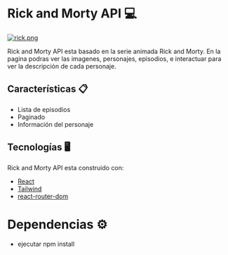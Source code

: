 # Rick and Morty API 💻 

[![rick.png](https://i.postimg.cc/nrhY63SB/rick.png)](https://postimg.cc/G86yDxCm)

Rick and Morty API esta basado en la serie animada Rick and Morty. 
En la pagina podras ver las imagenes, personajes, episodios, e interactuar para ver la descripción de cada personaje.

## Características 📋

- Lista de episodios
- Paginado
- Información del personaje

## Tecnologías 🖥️

Rick and Morty API  esta construido con:

- [React](https://es.reactjs.org/)
- [Tailwind](https://tailwindcss.com/)
- [react-router-dom](https://reactrouter.com/en/main)

# Dependencias ⚙️

- ejecutar npm install
